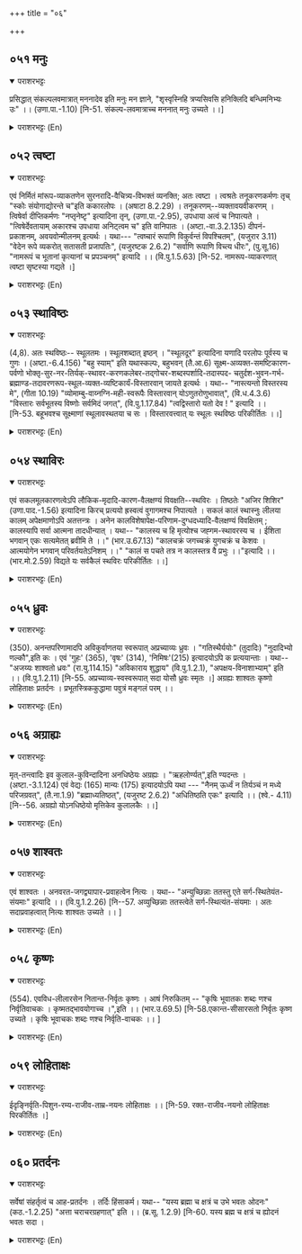 +++
title = "०६"

+++

## ०५१  मनुः
<details open><summary>पराशरभट्टः</summary>

प्रसिद्धात् संकल्पलवमात्रात् मननादेव इति मनुः मन ज्ञाने, "शृस्वृस्निहि त्रप्यसिवसि हनिक्लिदि बन्धिमनिभ्यः उः" ।। (उणा.पा.-1.10) [नि-51. संकल्प-लवमात्राच्च मननात् मनुः उच्यते ।।]
</details>

<details><summary>पराशरभट्टः (En)</summary>

He who wills The creation of the cosmos was only out of a minute part of His will that is reputed. He is 'Manu' because He thinks or wills. 'Manu' is derived from the root 'man' (to think or know). The affix 'u' comes after the root 'man' (to know) and the word 'Manu' is formed.
</details>

## ०५२  त्वष्टा
<details open><summary>पराशरभट्टः</summary>

एवं निर्मितं मांरूप-व्याकतणेन सुरनरादि-वैचित्र्य-विभक्तं व्यनक्ति; अतः त्वष्टा । त्वश्रतेः तनूकरणकर्मणः तृच् "स्कोः संयोगाद्योरन्ते च"इति ककारलोपः । (अषाटा 8.2.29) । तनूकरणम्--व्यक्तावयवीकरणम् । त्विषेर्वा दीप्तिकर्मणः "नप्तृनेष्टृ" इत्यादिना तृन्, (उणा.पा.-2.95), उपधाया अत्वं च निपात्यते । "त्विषेर्देवतायाम् अकारश्च उपधाया अनिट्त्वम च" इति वानिपातः । (अष्टा.-वा.3.2.135) दीपनं-प्रकाशनम्, अवयवोन्मीलनम् इत्यर्थः । यथा--- "त्वष्चारं रूपाणि विकुर्वन्तं विपश्चितम्", (यजुरार 3.11) "वेदेन रूपे व्यकरोत् सतासती प्रजापतिः", (यजुरष्टक 2.6.2) "सर्वाणि रूपाणि विच्त्य धीरः", (पु.सू.16) "नामरूपं च भूतानां कृत्यानां च प्रपञ्चनम्" इत्यादि ।। (वि.पु.1.5.63) [नि-52. नामरूप-व्याकरणात् त्वष्टा सृष्टस्या गद्यते ।]
</details>

<details><summary>पराशरभट्टः (En)</summary>

The chiseller. The world that has been created by Him thus is invested with name and form and the distinction as god, man, etc. is brought about in diverse forms and so He is called 'त्वष्टा' (the chiseller). The word is derived from the verb 'त्वक्षतिi' which signifies the act of chiselling. The suffix 'trch' is added. "The 's' or 'k' when -initial in a conjunct consonant, is dropped before a 'Jhal' affix and at the end of a word." So the 'k' in 'त्वक्षतिi' is dropped. Chiselling means investing an object with a definite shape. Or the word त्वष्टा can be derived from the root 'thvish' to shine. The affix 'Thrn' and the change of the penultimate vowel 'I' (in Thvish) to 'a' are prescribed by a grammatical rule. Or when the root 'thvish' is used to denote a deity, the penultimate letter 'I' is changed into 'a'. The word दीपानाम् signifies illuminating. i.e.developing the limbs. "Thvashta, who is omniscient and who fashions the forms and (names of the objects of the world)." "The creator of the World ( परमात्म ) produced the objects of two kinds (Sath and Asath i.e. sentient and non-sentient with the help of the वेद." "The omniscient (परमपुरुष) having created the multitudinous forms (gave the forms and names)" "He brought about the forms and names of the beings and also their respective duties." And such other texts.
</details>

## ०५३  स्थाविष्ठः
<details open><summary>पराशरभट्टः</summary>

(4,8). अतः स्थविष्ठः-- स्थूलतमः । स्थूलशब्दात् इष्ठन् । "स्थूलदूर" इत्यादिना यणादि परलोपः पूर्वस्य च गुणः । (अष्टा.-6.4.156) "बहु स्याम्" इति यथास्कल्पः, बहुभवन् (तै.आ.6) सूक्ष्म-अव्यक्त-समष्टिकारण- पर्वणो भोक्तृ-सुर-नर-तिर्यक्-स्थावर-करणकलेबर-तद्गोचर-शब्दस्पर्शादि-तदास्पद- चतुर्दश-भुवन-गर्भ-ब्रह्माण्ड-तदावरणरूप-स्थूल-व्यक्त-व्यष्टिकार्यं-विस्तारवान् जायते इत्यर्थः । यथा-- "नास्त्यन्तो विस्तरस्य मे", (गीता 10.19) "व्योमाम्बु-वाय्नग्नि-मही-स्वरूपैः विस्तारवान् योऽणुतरोणुभावात्", (वि.ध.4.3.6) "विस्तारः सर्वभूतस्य विष्णोः सर्वमिदं जगत्", (वि.पु.1.17.84) "त्वद्विस्तारो यतो देव ! " इत्यादि ।। [नि-53. बहूभवश्च सूक्ष्माणां स्थूलावस्थतया च सः । विस्तारवत्त्वात् यः स्थूलः स्थविष्ठः परिकीर्तितः ।।]
</details>

<details><summary>पराशरभट्टः (En)</summary>

He who is exceedingly huge in size The affix 'ishttan' has been added to the word 'स्थूल'. By a grammtical rule the letter 'la' in word 'स्थूल' is dropped and the previous vowel 'ऊ' takes the 'gua' (substitute) (i.e.becomes 'av'); and hence the word ' स्थविष्ठ'. 'I shall become many' is the infallible will of भगवान्. In consonance with this, He expanded Himself. From the aggregate state which is undeveloped and subtle, He took the expanded form as bodies and senses of the experiencing god, man, animal and plant-life, as the sound touch and other qualities that are the objects of their sense-organs, as the भ्रहमांण्ड (the egg-like universe) pregnant with the fourteen worlds which are the places of residence for all those beings, as well as its sheath, and again as the individual effects which are in a gross and developed state. Thus He manifests Himself. Here are the texts in support of this theory. "There is no end to my expansion."(Gita). "He who has expanded Himself in the forms of ether) Water, air, fire and earth, and who is more atomic in size (i.e. more subtle than the atom itself." "All this universe is the expansion of विष्णुu Who is all things by Himself. "O Lord, thy expansion is, verely all this."
</details>

## ०५४  स्थाविरः
<details open><summary>पराशरभट्टः</summary>

एवं सकलमूलकारणत्वेऽपि लौकिक-मृदादि-कारण-वैलक्षण्यं विवक्षति--स्थविरः । तिष्ठतेः "अजिर शिशिर"(उणा.पाद.-1.56) इत्यादिना किरच् प्रत्ययो ह्रस्वत्वं वुगागमश्च निपात्यते । सकलं कालं स्थास्नुः लीलया कालम् अपेक्षमाणोऽपि अतत्तन्त्रः । अनेन कालविशेषापेक्ष-परिणाम-दुग्धदध्यादि-वैलक्षण्यं विवक्षितम् ; कालस्यापि सर्वा आत्मना तादधीन्यात् । यथा-- "कालस्य च हि मृत्योश्च जह्गम-स्थावरस्य च । ईशिता भगवान् एकः सत्यमेतत् ब्रवीमि ते ।।" (भार.उ.67.13) "कालचक्रं जगच्चक्रं युगचक्रं च केशवः । आत्मयोगेन भगवान् परिवर्तयतेऽनिशम् ।।" "कालं स पचते तत्र न कालस्तत्र वै प्रभुः ।।"इत्यादि ।। (भार.मो.2.59) विद्यते यः सर्वकैलं स्थविरः परिकीर्तितः ।।]
</details>

<details><summary>पराशरभट्टः (En)</summary>

He who is existent at all times This name proceeds to signify that despite His being the original cause of all, still भगवान् is different from the mud and other such causes in the world. The word 'Sthavira' is formed by a grammatical rule which decrees that the root 'stha' (तिष्टति) to stand takes the affix 'Kirach' the long vowel 'आ' (in स्था) becomes the short 'a' and a new letter 'vuk' is added. The meaning is He exists at all times. Though for His sport ( namely the creation etc. of the world) He accepts the help of Time. He is not bound by it. By this it is indicated that His nature is entirely different from that of milk etc. which stand in need of some time turn into curd etc. That is because Time is entirely under His control, vide. "भगवान् alone controls Time, Death, and the moving and non-moving things (in the word)." This is the truth. I tell you." "केशव by His Sankalpa (will) is always turning the wheel of Time, the wheel of the universe and the wheel of the ages." "There (in श्री Vaikuntta) भगवान् manipulates the Time as He likes. Verily Time is powerless there." And other such texts also.
</details>

## ०५५  ध्रुवः
<details open><summary>पराशरभट्टः</summary>

(350). अनन्तपरिणामादपि अविकुर्वाणतया स्वरूपात् अप्रच्याव्यः ध्रुवः । "गतिस्थैर्ययोः" (तुदादिः) "नुदादिभ्यो णल्कौ",इति कः । एवं 'गुहः' (365), 'वृषः' (314), 'निमिषः'(215) इत्यादयोऽपि क प्रत्ययान्ताः । यथा-- "अजय्यः शाश्वतो ध्रवः" (रा.यु.114.15) "अविकाराय शुद्धाय" (वि.पु.1.2.1), "अपक्षय-विनाशाभ्याम्" इति ।। (वि.पु.1.2.11) [नि-55. अप्रच्याव्य-स्वस्वरूपात् सदा योसौ ध्रुवः स्मृतः ।] अग्रह्यः शाश्वतः कृष्णो लोहिताक्षः प्रतर्दनः । प्रभूतस्त्रिककुद्धामा पवुत्रं मङ्गलं परम् ।।
</details>

<details><summary>पराशरभट्टः (En)</summary>

He who is firm and unchanging. He is Dhruvah, because His essential nature does not undergo any change. Though there are endless transformations, He is always immutable. The root 'dhru' signifies both gathi (movement) and sthairya (firmness) : The affix 'ka' is added to the root by a grammatical rule. Similarly the names Guhah (365), विषः (314), निमिषः (215) and others have been formed with the affix 'ka'. "He who is invincible, eternal and unchanging." "He who is immutable and pure." "He who is bereft of decay and death."
</details>

## ०५६  अग्राह्यः
<details open><summary>पराशरभट्टः</summary>

मृत्-तन्त्वादिः इव कुलाल-कुविन्दादिना अनधिष्ठेयः अग्रह्यः । "ऋहलोर्ण्यत्",इति ण्यदन्तः । (अष्टा.-3.1.124) एवं वेद्यः (165) मान्यः (175) इत्यादयोऽपि यथा --- "नैनम् ऊर्ध्वं न तिर्यञ्चं न मध्ये परिजग्रवत्", (तै.ना.1.9) "ब्रह्माध्यतिष्ठत्", (यजुरष्ट 2.6.2) "अधितिष्ठति एकः" इत्यादि ।। (श्वे.- 4.11) [नि--56. अग्रह्यो योऽनधिष्ठेयो मृत्तिकेव कुलालकैः ।।]
</details>

<details><summary>पराशरभट्टः (En)</summary>

One who is beyond the grasp of others Unlike the mud, thread and other things which are controlled and acted upon by a potter, a weaver and others,भगवान् is not controlled by any one अग्राह्य The affix 'nyath' has been added to the word in the end according to the grammatical rule The suffix 'nyath' comes after a verb that ends with the vowel 'r' long or short or in a consonant. The names वेद्यः (165),मान्यः (755) and the like have been formed similarly. "One could grasp Him neither at the top, nor across, nor in the middle. (top in the form of non-sentient things like pillars acrossin the form of animals; middle - in the form of human beings). "The Supreme Brahman controlled." "He alone controlled all things."
</details>

## ०५७  शाश्वतः
<details open><summary>पराशरभट्टः</summary>

एवं शाश्वतः । अनवरत-जगद्व्यापार-प्रवाहत्वेन नित्यः । यथा-- "अन्युच्छिन्नाः ततस्तु एते सर्ग-स्थितेयंत-संयमाः" इत्यादि ।। (वि.पु.1.2.26) [नि--57. अव्युच्छिन्नाः ततस्त्वेते सर्ग-स्थित्यंत-संयमाः । अतः सदाप्रवाहत्वात् नित्यः शाश्वतः उच्यते ।। ]
</details>

<details><summary>पराशरभट्टः (En)</summary>

The eternal He is शाश्वत (Eternal) because of the continuous flow of action pertaining to the world (i.e.its creation etc.) "These actions of His, viz. The creation, sustenance and destruction of things are going on uninterruptedly."
</details>

## ०५८  कृष्णः
<details open><summary>पराशरभट्टः</summary>

(554). एवविध-लीलारसेन नितान्त-निर्वृतः कृष्णः । आषं निरुकितम् -- "कृषिः भूवातकः शब्दः णश्च निर्वृतिवाचकः । कृष्मतद्भावयोगाच्च ।",इति ।। (भार.उ.69.5) [नि-58.एकान्त-सीसारसतो निर्वृतः कृष्ण उच्यते । कृषिः भूवाचकः शब्दः णश्च निर्वृति-वाचकः ।। ]
</details>

<details><summary>पराशरभट्टः (En)</summary>

He who is exceedingly delighted. He is called 'कृष्ण' since He is exceedingly happy with the joy of this kind of sport(लील ). Here is an archaic etymological interpretation of the word कृष्ण. "The word 'कृषि" signifies the ground or receptacle and the letters 'णाह' signify joy. He is कृष्ण since He is the receptacle of all joy."
</details>

## ०५९  लोहिताक्षः
<details open><summary>पराशरभट्टः</summary>

ईदृङ्निर्वृति-पिशुन-रम्य-राजीव-ताम्र-नयनः लोहिताक्षः ।। [नि-59. रक्त-राजीव-नयनो लोहिताक्षः पिरकीर्तितः ।]
</details>

<details><summary>पराशरभट्टः (En)</summary>

The Red eyed He has eyes, red like the beautiful lotus, indicative of the excessive joy that is His.
</details>

## ०६०  प्रतर्दनः
<details open><summary>पराशरभट्टः</summary>

सर्वेषां संहर्तृत्वं च आह-प्रतर्दनः । तर्दिः हिंसाकर्म। यथा-- "यस्य ब्रह्मा च क्षत्रं च उभे भवतः ओदनः" (कठ.-1.2.25) "अत्ता चराचरग्रहणात्" इति ।। (ब्र.सू. 1.2.9) [नि-60. यस्य ब्रह्म च क्षत्रं च ह्योदनं भवतः सदा ।
</details>

<details><summary>पराशरभट्टः (En)</summary>

The destroyer. The name signifies that He is the Destroyer of all. The root 'Thardih' means to cause destruction, Vide-"He who has for His food the Brआhmins and the क्षत्रियs (i.e. all the beings of the universe)." "The Supreme ब्राह्मन is the great consumer, since He draws within Himself the entire universe consisting of substances moving and non-moving."
</details>
